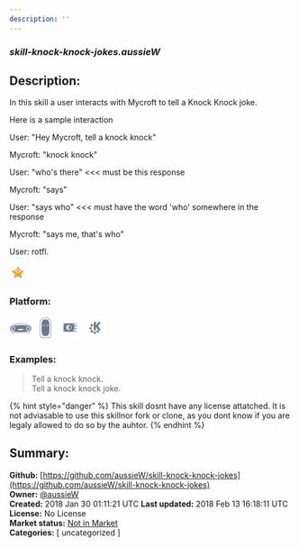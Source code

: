 ```yaml
---
description: ''
---
```


### _skill-knock-knock-jokes.aussieW_  
## Description:  
In this skill a user interacts with Mycroft to tell a Knock Knock joke.

Here is a sample interaction

User: "Hey Mycroft, tell a knock knock"

Mycroft: "knock knock"

User: "who's there" <<< must be this response

Mycroft: "says"

User: "says who" <<< must have the word 'who' somewhere in the response

Mycroft: "says me, that's who"

User: rotfl.  
  
![](../.gitbook/assets/star.png)  
  
### Platform:  
 ![Mark I](../.gitbook/assets/mark-1-icon.png)  ![Mark II](../.gitbook/assets/mark-2-icon.png)  ![Picroft](../.gitbook/assets/picroft-icon.png)  ![plasmoid](../.gitbook/assets/kde.png)   
### Examples:  
> Tell a knock knock.  
> Tell a knock knock joke.  
  
{% hint style="danger" %}
This skill dosnt have any license attatched. It is not adviasable to use this skillnor fork or clone, as you dont know if you are legaly allowed to do so by the auhtor.
{% endhint %}
  
## Summary:  
**Github:** [https://github.com/aussieW/skill-knock-knock-jokes](https://github.com/aussieW/skill-knock-knock-jokes)  
**Owner:** [@aussieW](https://github.com/aussieW)  
**Created:** 2018 Jan 30 01:11:21 UTC  **Last updated:** 2018 Feb 13 16:18:11 UTC  
**License:** No License  
**Market status:** [Not in Market](https://market.mycroft.ai/skill/)  
**Categories:** [ uncategorized ]   
